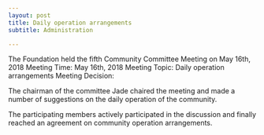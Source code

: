 ```yaml
---
layout: post
title: Daily operation arrangements
subtitle: Administration

---
```


The Foundation held the fifth Community Committee Meeting on May 16th, 2018
Meeting Time: May 16th, 2018
Meeting Topic:  Daily operation arrangements
Meeting Decision: 

The chairman of the committee Jade chaired the meeting and made a number of suggestions on the daily operation of the community.

The participating members actively participated in the discussion and finally reached an agreement on community operation arrangements.

